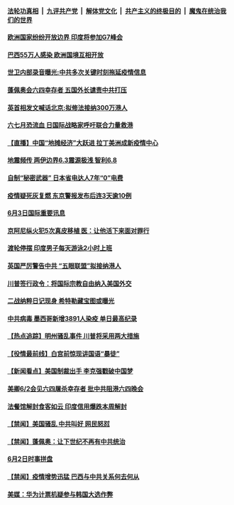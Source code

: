####  [法轮功真相](../../../../basic/blob/master/README.md?t=06040531) &nbsp;|&nbsp; [九评共产党](../../../../9ping.md/blob/master/README.md?t=06040531) &nbsp;|&nbsp; [解体党文化](../../../../jtdwh.md/blob/master/README.md?t=06040531)  &nbsp;|&nbsp; [共产主义的终极目的](../../../../gczydzjmd.md/blob/master/README.md?t=06040531) &nbsp;|&nbsp; [魔鬼在统治我们的世界](../../../../mgztzwmdsj.md/blob/master/README.md?t=06040531) 

#### [欧洲国家纷纷开放边界 印度将参加G7峰会](../pages/prog202/a102862587.md?t=06040531) 

#### [巴西55万人感染 欧洲国境互相开放](../pages/prog202/a102862442.md?t=06040531) 

#### [世卫内部录音曝光:中共多次关键时刻拖延疫情信息](../pages/prog202/a102862424.md?t=06040531) 

#### [蓬佩奥会六四幸存者 五国外长谴责中共打压](../pages/prog202/a102862428.md?t=06040531) 

#### [英首相发文喊话北京:拟修法接纳300万港人](../pages/prog202/a102862373.md?t=06040531) 

#### [六七月恐流血 日国际战略家呼吁联合力量救港](../pages/prog202/a102862339.md?t=06040531) 

#### [【直播】中国“地摊经济”大跃进 拉丁美洲成新疫情中心](../pages/prog202/a102862343.md?t=06040531) 

#### [地震频传 两伊边界6.3震源极浅 智利6.8](../pages/prog202/a102862311.md?t=06040531) 

#### [自制“秘密武器” 日本省电达人7年“0”电费](../pages/prog202/a102862197.md?t=06040531) 

#### [疫情疑死灰复燃 东京警报发布后连3天逾10例](../pages/prog202/a102862192.md?t=06040531) 

#### [6月3日国际重要讯息](../pages/prog202/a102862185.md?t=06040531) 

#### [京阿尼纵火犯5次真皮移植 医：让他活下来面对罪行](../pages/prog202/a102862107.md?t=06040531) 

#### [渡轮停摆 印度男子每天游泳2小时上班](../pages/prog202/a102862094.md?t=06040531) 

#### [英国严厉警告中共 “五眼联盟”拟接纳港人](../pages/prog202/a102862111.md?t=06040531) 

#### [川普签行政令：将国际宗教自由纳入美国外交](../pages/prog202/a102862082.md?t=06040531) 

#### [二战纳粹日记现身 希特勒藏宝图或曝光](../pages/prog202/a102862039.md?t=06040531) 

#### [中共病毒 墨西哥新增3891人染疫 单日最高纪录](../pages/prog202/a102862060.md?t=06040531) 

#### [【热点追踪】明州骚乱事件 川普将采用两大措施](../pages/prog202/a102861979.md?t=06040531) 

#### [【役情最前线】白宫前惊现讲国语“暴徒”](../pages/prog202/a102861972.md?t=06040531) 

#### [【新闻看点】美国制裁出手 李克强戳破中国梦](../pages/prog202/a102861964.md?t=06040531) 

#### [美卿6/2会见六四屠杀幸存者 批中共阻港六四晚会](../pages/prog202/a102861953.md?t=06040531) 



#### [法餐馆解封食客如云 印度信用爆跌本周解封](../pages/prog202/a102861795.md?t=06040531) 

#### [【禁闻】美国骚乱 中共叫好 网民怒怼](../pages/prog202/a102861860.md?t=06040531) 

#### [【禁闻】蓬佩奥：让下世纪不再有中共统治](../pages/prog202/a102861858.md?t=06040531) 

#### [6月2日时事拼盘](../pages/prog202/a102861844.md?t=06040531) 

#### [【禁闻】疫情增势迅猛 巴西与中共关系何去何从](../pages/prog202/a102861827.md?t=06040531) 

#### [美媒：华为计票机疑参与韩国大选作弊](../pages/prog202/a102861798.md?t=06040531) 


